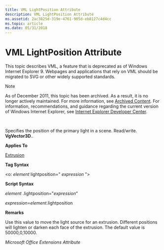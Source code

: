 ```yaml
---
title: VML LightPosition Attribute
description: VML LightPosition Attribute
ms.assetid: 2ac3825d-319e-4761-905d-eb8127c4d4cc
ms.topic: article
ms.date: 05/31/2018
---
```


# VML LightPosition Attribute

This topic describes VML, a feature that is deprecated as of Windows Internet Explorer 9. Webpages and applications that rely on VML should be migrated to SVG or other widely supported standards.

> [!Note]  
> As of December 2011, this topic has been archived. As a result, it is no longer actively maintained. For more information, see [Archived Content](https://docs.microsoft.com/previous-versions/windows/internet-explorer/ie-developer/). For information, recommendations, and guidance regarding the current version of Windows Internet Explorer, see [Internet Explorer Developer Center](https://msdn.microsoft.com/ie/).

 

Specifies the position of the primary light in a scene. Read/write. **VgVector3D**..

**Applies To**

[Extrusion](msdn-online-vml-extrusion-element.md)

**Tag Syntax**

<o: *element* lightposition=" *expression* ">

**Script Syntax**

*element* .lightposition="*expression*"

*expression*=*element*.lightposition

**Remarks**

Use this value to move the light source for an extrusion. Different positions will lighten or darken each face of the extrusion. The default value is 50000,0,10000.

*Microsoft Office Extensions Attribute*

 

 




